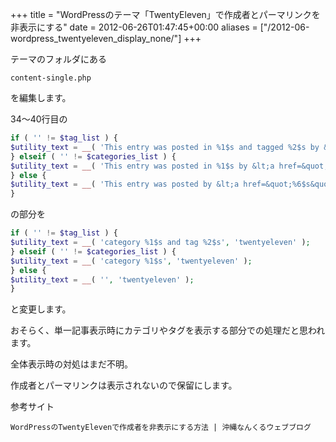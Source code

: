 +++
title = "WordPressのテーマ「TwentyEleven」で作成者とパーマリンクを非表示にする"
date = 2012-06-26T01:47:45+00:00
aliases = ["/2012-06-wordpress_twentyeleven_display_none/"]
+++

テーマのフォルダにある

```
content-single.php
```

を編集します。

34～40行目の

```php
if ( '' != $tag_list ) {
$utility_text = __( 'This entry was posted in %1$s and tagged %2$s by &lt;a href=&quot;%6$s&quot;&gt;%5$s&lt;/a&gt;. Bookmark the &lt;a href=&quot;%3$s&quot; title=&quot;Permalink to %4$s&quot; rel=&quot;bookmark&quot;&gt;permalink&lt;/a&gt;.', 'twentyeleven' );
} elseif ( '' != $categories_list ) {
$utility_text = __( 'This entry was posted in %1$s by &lt;a href=&quot;%6$s&quot;&gt;%5$s&lt;/a&gt;. Bookmark the &lt;a href=&quot;%3$s&quot; title=&quot;Permalink to %4$s&quot; rel=&quot;bookmark&quot;&gt;permalink&lt;/a&gt;.', 'twentyeleven' );
} else {
$utility_text = __( 'This entry was posted by &lt;a href=&quot;%6$s&quot;&gt;%5$s&lt;/a&gt;. Bookmark the &lt;a href=&quot;%3$s&quot; title=&quot;Permalink to %4$s&quot; rel=&quot;bookmark&quot;&gt;permalink&lt;/a&gt;.', 'twentyeleven' );
}
```

の部分を

```php
if ( '' != $tag_list ) {
$utility_text = __( 'category %1$s and tag %2$s', 'twentyeleven' );
} elseif ( '' != $categories_list ) {
$utility_text = __( 'category %1$s', 'twentyeleven' );
} else {
$utility_text = __( '', 'twentyeleven' );
}
```

と変更します。

おそらく、単一記事表示時にカテゴリやタグを表示する部分での処理だと思われます。

全体表示時の対処はまだ不明。

作成者とパーマリンクは表示されないので保留にします。

参考サイト

    WordPressのTwentyElevenで作成者を非表示にする方法 | 沖縄なんくるウェブブログ

